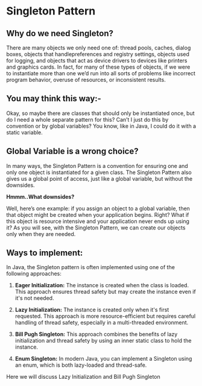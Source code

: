 # Singleton Pattern

## Why do we need Singleton?
There are many objects we only need one of: thread pools, caches, dialog boxes, objects that handlepreferences and registry settings, objects used for logging, and objects that act as device drivers to devices like printers and graphics cards. In fact, for many of these types of objects, if we were to instantiate more than one we’d run into all sorts of problems like incorrect program behavior, overuse of resources, or inconsistent results.<br>

## You may think this way:-
Okay, so maybe there are classes that should only be instantiated once, but do I need a whole 
separate pattern for this? Can’t I just do this by convention or by global variables? You know, like in Java, I could do it with a static variable.

## Global Variable is a wrong choice?
In many ways, the Singleton Pattern is a convention for ensuring one and only one object is instantiated for a given class. The Singleton Pattern also gives us a global point of access, just like a global variable, but without the downsides.<br>

<b>Hmmm..What downsides?</b><br>

Well, here’s one example: if you assign an object to a global variable, then that object might be created when your application begins. Right? What if this object is resource intensive and your application never ends up using it? As you will see, with the Singleton Pattern, we can create our objects only when they are needed.<br>

## Ways to implement:

In Java, the Singleton pattern is often implemented using one of the following approaches:

1. <b>Eager Initialization:</b> The instance is created when the class is loaded. This approach ensures thread safety but may create the instance even if it's not needed.

2. <b>Lazy Initialization:</b> The instance is created only when it's first requested. This approach is more resource-efficient but requires careful handling of thread safety, especially in a multi-threaded environment.

3. <b>Bill Pugh Singleton:</b> This approach combines the benefits of lazy initialization and thread safety by using an inner static class to hold the instance.

4. <b>Enum Singleton:</b> In modern Java, you can implement a Singleton using an enum, which is both lazy-loaded and thread-safe.

Here we will discuss Lazy Initialization and Bill Pugh Singleton 